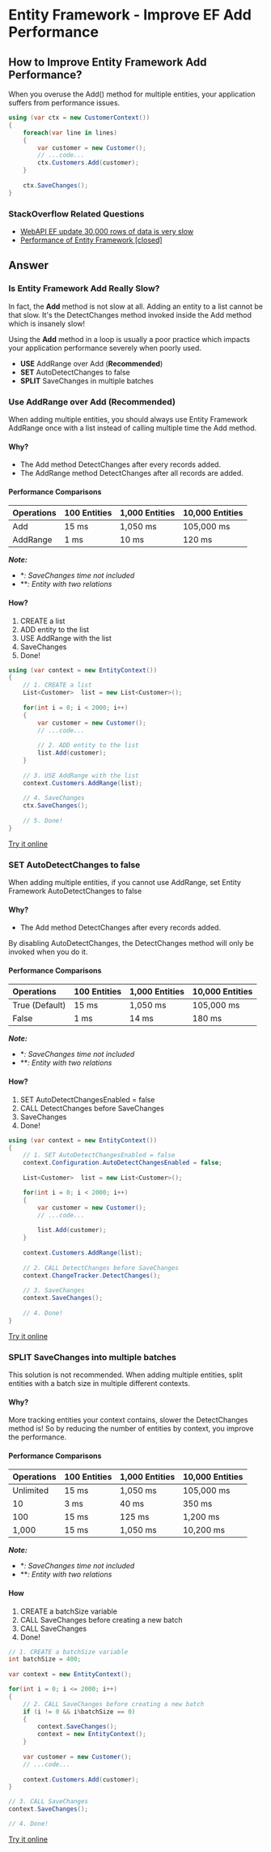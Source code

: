 # Entity Framework - Improve EF Add Performance

## How to Improve Entity Framework Add Performance?

When you overuse the Add() method for multiple entities, your application suffers from performance issues.


```csharp
using (var ctx = new CustomerContext())
{
    foreach(var line in lines)
    {
        var customer = new Customer();
        // ...code...
        ctx.Customers.Add(customer);
    }
    
    ctx.SaveChanges();
}
```

### StackOverflow Related Questions

 - [WebAPI EF update 30,000 rows of data is very slow](https://stackoverflow.com/questions/38925835/webapi-ef-update-30-000-rows-of-data-is-very-slow/38938259)
 - [Performance of Entity Framework [closed]](https://stackoverflow.com/questions/37204130/performance-of-entity-framework/37214956)

## Answer

### Is Entity Framework Add Really Slow?

In fact, the **Add** method is not slow at all. Adding an entity to a list cannot be that slow. It's the DetectChanges method invoked inside the Add method which is insanely slow!

Using the **Add** method in a loop is usually a poor practice which impacts your application performance severely when poorly used.

 - **USE** AddRange over Add (**Recommended**)
 - **SET** AutoDetectChanges to false
 - **SPLIT** SaveChanges in multiple batches

### Use AddRange over Add (Recommended)

When adding multiple entities, you should always use Entity Framework AddRange once with a list instead of calling multiple time the Add method.

#### Why?

 - The Add method DetectChanges after every records added.
 - The AddRange method DetectChanges after all records are added.

#### Performance Comparisons

|Operations	|100 Entities	|1,000 Entities	|10,000 Entities|
|:--------- |:------------- |:------------- |:--------------|
|Add	    |15 ms	        |1,050 ms	    |105,000 ms     |
|AddRange	|1 ms	        |10 ms	        |120 ms         |

***Note:***
 - **: SaveChanges time not included*
 - ***: Entity with two relations*

#### How?

 1. CREATE a list
 2. ADD entity to the list
 3. USE AddRange with the list
 4. SaveChanges
 5. Done!


```csharp
using (var context = new EntityContext())
{
    // 1. CREATE a list
    List<Customer>  list = new List<Customer>();
    
    for(int i = 0; i < 2000; i++)
    {
        var customer = new Customer();
        // ...code...
    
        // 2. ADD entity to the list
    	list.Add(customer);
    }
	
    // 3. USE AddRange with the list		
    context.Customers.AddRange(list);
	
    // 4. SaveChanges
    ctx.SaveChanges();
    
    // 5. Done!
}
```
[Try it online](https://dotnetfiddle.net/gPXbQ8)

### SET AutoDetectChanges to false

When adding multiple entities, if you cannot use AddRange, set Entity Framework AutoDetectChanges to false

#### Why?

 - The Add method DetectChanges after every records added.

By disabling AutoDetectChanges, the DetectChanges method will only be invoked when you do it.

#### Performance Comparisons

|Operations	    |100 Entities	|1,000 Entities	|10,000 Entities|
|:---------     |:------------- |:------------- |:--------------|
|True (Default)	|15 ms	        |1,050 ms	    |105,000 ms     |
|False	        |1 ms           |14 ms	        |180 ms         |

***Note:***
 - **: SaveChanges time not included*
 - ***: Entity with two relations*

#### How?

 1. SET AutoDetectChangesEnabled = false
 2. CALL DetectChanges before SaveChanges
 3. SaveChanges
 4. Done!


```csharp
using (var context = new EntityContext())
{
    // 1. SET AutoDetectChangesEnabled = false
    context.Configuration.AutoDetectChangesEnabled = false;
     
    List<Customer>  list = new List<Customer>();

    for(int i = 0; i < 2000; i++)
    {
        var customer = new Customer();
        // ...code...
    
    	list.Add(customer);
    }
    
    context.Customers.AddRange(list);
    
    // 2. CALL DetectChanges before SaveChanges
    context.ChangeTracker.DetectChanges();
    
    // 3. SaveChanges
    context.SaveChanges();
    
    // 4. Done!
}
```
[Try it online](https://dotnetfiddle.net/RFsvB5)

### SPLIT SaveChanges into multiple batches

This solution is not recommended. When adding multiple entities, split entities with a batch size in multiple different contexts.

#### Why?

More tracking entities your context contains, slower the DetectChanges method is! So by reducing the number of entities by context, you improve the performance.

#### Performance Comparisons

|Operations |100 Entities	|1,000 Entities	|10,000 Entities|
|:--------- |:------------- |:------------- |:--------------|
|Unlimited	|15 ms	        |1,050 ms	    |105,000 ms     |
|10	        |3 ms	        |40 ms	        |350 ms         |
|100	    |15 ms	        |125 ms	        |1,200 ms       |
|1,000	    |15 ms	        |1,050 ms	    |10,200 ms      |

***Note:***
 - **: SaveChanges time not included*
 - ***: Entity with two relations*

#### How

 1. CREATE a batchSize variable
 2. CALL SaveChanges before creating a new batch
 3. CALL SaveChanges
 4. Done!

```csharp
// 1. CREATE a batchSize variable
int batchSize = 400;
		
var context = new EntityContext();

for(int i = 0; i <= 2000; i++)
{
    // 2. CALL SaveChanges before creating a new batch
    if (i != 0 && i%batchSize == 0)
    {
    	context.SaveChanges();
    	context = new EntityContext();
    }
    
    var customer = new Customer();
    // ...code...
    
    context.Customers.Add(customer);
}

// 3. CALL SaveChanges
context.SaveChanges();

// 4. Done!
```
[Try it online](https://dotnetfiddle.net/ch7vyd)